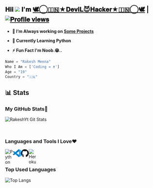 ## 𝐇𝐢𝐢 <img src="https://raw.githubusercontent.com/MartinHeinz/MartinHeinz/master/wave.gif" width="25px"> 𝐈'𝐦 [🕊️⃝🇮🇳★𝐃𝐞𝐯𝐢𝐋😈𝐇𝐚𝐜𝐤𝐞𝐫★🇮🇳⃝🕊️](https://t.me/DevilHackerRakesh) | [![𝐏𝐫𝐨𝐟𝐢𝐥𝐞 𝐯𝐢𝐞𝐰𝐬](https://komarev.com/ghpvc/?username=rakeshyt)](https://github.com/rakeshyt)


- **💫 I’m Always working on [Some Projects](https://github.com/rakeshyt)**

- **🌱 Currently Learning Python**

- **⚡ Fun Fact I'm Noob.😁..**


```python
Name = "Rakesh Meena"
Who I Am = ['Coding = ❣️']
Age = "19"
Country = "🇮🇳"
```

## 📊 Stats

<h3 align="left"><b>My GitHub Stats💛</b></h4>

![RakeshYt Git Stats](https://github-readme-stats.vercel.app/api?username=rakeshyt&include_all_commits=true&count_private=true&theme=highcontrast)



</br>

### Languages and Tools I Love❤️
[<img align="left" alt="Python" width="26px" src="https://upload.wikimedia.org/wikipedia/commons/thumb/c/c3/Python-logo-notext.svg/600px-Python-logo-notext.svg.png" />](https://python.org/)
[<img align="left" alt="Visual Studio Code" width="26px" src="https://raw.githubusercontent.com/github/explore/80688e429a7d4ef2fca1e82350fe8e3517d3494d/topics/visual-studio-code/visual-studio-code.png" />](https://code.visualstudio.com/)
[<img align="left" alt="GitHub" width="26px" src="https://raw.githubusercontent.com/github/explore/78df643247d429f6cc873026c0622819ad797942/topics/github/github.png" />](https://git-scm.com/)
[<img align="left" alt="Heroku" width="26px" src="https://www.nicepng.com/png/full/223-2233246_heroku-logo-salesforce-heroku.png" />](https://heroku.com/)

<br />
<br />

<h3 align="left"><b> Top Used Languages </b></h3>

![Top Langs](https://github-readme-stats.vercel.app/api/top-langs/?username=rakeshyt&layout=compact&theme=radical)

